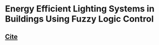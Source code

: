 # Energy Efficient Lighting Systems in Buildings Using Fuzzy Logic Control

## [Cite](https://ieeexplore.ieee.org/document/10345887)

